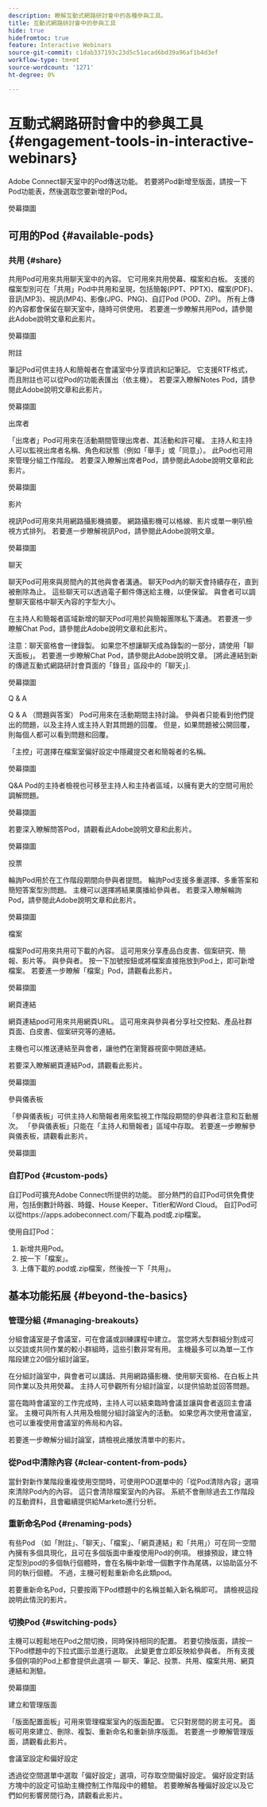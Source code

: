 ```yaml
---
description: 瞭解互動式網路研討會中的各種參與工具。
title: 互動式網路研討會中的參與工具
hide: true
hidefromtoc: true
feature: Interactive Webinars
source-git-commit: c1dab337193c23d5c51acad6bd39a96af1b4d3ef
workflow-type: tm+mt
source-wordcount: '1271'
ht-degree: 0%

---
```


# 互動式網路研討會中的參與工具 {#engagement-tools-in-interactive-webinars}

Adobe Connect聊天室中的Pod傳送功能。 若要將Pod新增至版面，請按一下Pod功能表，然後選取您要新增的Pod。

熒幕擷圖

## 可用的Pod {#available-pods}

### 共用 {#share}

共用Pod可用來共用聊天室中的內容。 它可用來共用熒幕、檔案和白板。 支援的檔案型別可在「共用」Pod中共用和呈現，包括簡報(PPT、PPTX)、檔案(PDF)、音訊(MP3)、視訊(MP4)、影像(JPG、PNG)、自訂Pod (POD、ZIP)。 所有上傳的內容都會保留在聊天室中，隨時可供使用。 若要進一步瞭解共用Pod，請參閱此Adobe說明文章和此影片。

熒幕擷圖

附註

筆記Pod可供主持人和簡報者在會議室中分享資訊和記筆記。 它支援RTF格式，而且附註也可以從Pod的功能表匯出（依主機）。 若要深入瞭解Notes Pod，請參閱此Adobe說明文章和此影片。

熒幕擷圖

出席者

「出席者」Pod可用來在活動期間管理出席者、其活動和許可權。 主持人和主持人可以監視出席者名稱、角色和狀態（例如「舉手」或「同意」）。 此Pod也可用來管理分組工作階段。 若要深入瞭解出席者Pod，請參閱此Adobe說明文章和此影片。

熒幕擷圖

影片

視訊Pod可用來共用網路攝影機摘要。 網路攝影機可以格線、影片或單一喇叭檢視方式排列。 若要進一步瞭解視訊Pod，請參閱此Adobe說明文章。

熒幕擷圖

聊天

聊天Pod可用來與房間內的其他與會者溝通。 聊天Pod內的聊天會持續存在，直到被刪除為止。 這些聊天可以透過電子郵件傳送給主機，以便保留。 與會者可以調整聊天窗格中聊天內容的字型大小。

在主持人和簡報者區域新增的聊天Pod可用於與簡報團隊私下溝通。 若要進一步瞭解Chat Pod，請參閱此Adobe說明文章和此影片。

注意：聊天窗格會一律錄製。 如果您不想讓聊天成為錄製的一部分，請使用「聊天面板」。 若要進一步瞭解Chat Pod，請參閱此Adobe說明文章。 [將此連結到新的傳遞互動式網路研討會頁面的「錄音」區段中的「聊天」].

熒幕擷圖

Q &amp; A

Q &amp; A （問題與答案） Pod可用來在活動期間主持討論。 參與者只能看到他們提出的問題，以及主持人或主持人對其問題的回覆。 但是，如果問題被公開回覆，則每個人都可以看到問題和回覆。

「主控」可選擇在檔案室偏好設定中隱藏提交者和簡報者的名稱。

熒幕擷圖

Q&amp;A Pod的主持者檢視也可移至主持人和主持者區域，以擁有更大的空間可用於調解問題。

熒幕擷圖

若要深入瞭解問答Pod，請觀看此Adobe說明文章和此影片。

熒幕擷圖

投票

輪詢Pod用於在工作階段期間向參與者提問。 輪詢Pod支援多重選擇、多重答案和簡短答案型別問題。 主機可以選擇將結果廣播給參與者。 若要深入瞭解輪詢Pod，請參閱此Adobe說明文章和此影片。

熒幕擷圖

檔案

檔案Pod可用來共用可下載的內容。 這可用來分享產品白皮書、個案研究、簡報、影片等。 與參與者。 按一下加號按鈕或將檔案直接拖放到Pod上，即可新增檔案。 若要進一步瞭解「檔案」Pod，請觀看此影片。

熒幕擷圖

網頁連結

網頁連結pod可用來共用網頁URL。 這可用來與參與者分享社交控點、產品社群頁面、白皮書、個案研究等的連結。

主機也可以推送連結至與會者，讓他們在瀏覽器視窗中開啟連結。

若要深入瞭解網頁連結Pod，請觀看此影片。

熒幕擷圖

參與儀表板

「參與儀表板」可供主持人和簡報者用來監視工作階段期間的參與者注意和互動層次。 「參與儀表板」只能在「主持人和簡報者」區域中存取。 若要進一步瞭解參與儀表板，請觀看此影片。

熒幕擷圖

### 自訂Pod {#custom-pods}

自訂Pod可擴充Adobe Connect所提供的功能。 部分熱門的自訂Pod可供免費使用，包括倒數計時器、時鐘、House Keeper、Titler和Word Cloud。 自訂Pod可以從https://apps.adobeconnect.com/下載為.pod或.zip檔案。

使用自訂Pod：

1. 新增共用Pod。
1. 按一下「檔案」。
1. 上傳下載的.pod或.zip檔案，然後按一下「共用」。

## 基本功能拓展 {#beyond-the-basics}

### 管理分組 {#managing-breakouts}

分組會議室是子會議室，可在會議或訓練課程中建立。 當您將大型群組分割成可以交談或共同作業的較小群組時，這些引數非常有用。 主機最多可以為單一工作階段建立20個分組討論室。

在分組討論室中，與會者可以講話、共用網路攝影機、使用聊天窗格、在白板上共同作業以及共用熒幕。 主持人可參觀所有分組討論室，以提供協助並回答問題。

當在臨時會議室的工作完成時，主持人可以結束臨時會議並讓與會者返回主會議室。 主機可與所有人共用及檢閱分組討論室內的活動。 如果您再次使用會議室，也可以重複使用會議室的佈局和內容。

若要進一步瞭解分組討論室，請檢視此播放清單中的影片。

### 從Pod中清除內容 {#clear-content-from-pods}

當針對新作業階段重複使用空間時，可使用POD選單中的「從Pod清除內容」選項來清除Pod內的內容。 這只會清除檔案室內的內容。 系統不會刪除過去工作階段的互動資料，且會繼續提供給Marketo進行分析。

### 重新命名Pod {#renaming-pods}

有些Pod （如「附註」、「聊天」、「檔案」、「網頁連結」和「共用」）可在同一空間內擁有多個具現化，且可在多個版面中重複使用Pod的例項。 根據預設，建立特定型別pod的多個執行個體時，會在名稱中新增一個數字作為尾碼，以協助區分不同的執行個體。 不過，主機可輕鬆重新命名此類pod。

若要重新命名Pod，只要按兩下Pod標題中的名稱並輸入新名稱即可。 請檢視這段說明此情況的影片。

### 切換Pod {#switching-pods}

主機可以輕鬆地在Pod之間切換，同時保持相同的配置。 若要切換版面，請按一下Pod標題中的下拉式圖示並進行選取。 此變更會立即反映給參與者。 所有支援多個例項的Pod上都會提供此選項 — 聊天、筆記、投票、共用、檔案共用、網頁連結和測驗。

熒幕擷圖

建立和管理版面

「版面配置面板」可用來管理檔案室內的版面配置。 它只對房間的房主可見。 面板可用來建立、刪除、複製、重新命名和重新排序版面。 若要進一步瞭解管理版面，請觀看此影片。

會議室設定和偏好設定

透過從空間選單中選取「偏好設定」選項，可存取空間偏好設定。 偏好設定對話方塊中的設定可協助主機控制工作階段中的體驗。 若要瞭解各種偏好設定以及它們如何影響房間行為，請觀看此影片。
